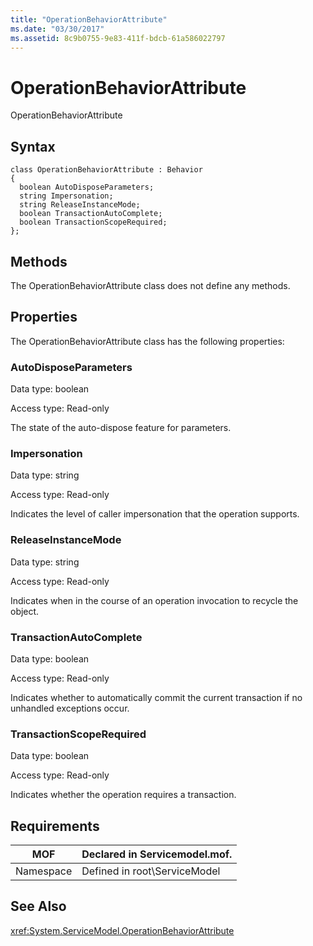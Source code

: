 ```yaml
---
title: "OperationBehaviorAttribute"
ms.date: "03/30/2017"
ms.assetid: 8c9b0755-9e83-411f-bdcb-61a586022797
---
```

# OperationBehaviorAttribute
OperationBehaviorAttribute  

## Syntax  

```  
class OperationBehaviorAttribute : Behavior  
{  
  boolean AutoDisposeParameters;  
  string Impersonation;  
  string ReleaseInstanceMode;  
  boolean TransactionAutoComplete;  
  boolean TransactionScopeRequired;  
};  
```  

## Methods  
 The OperationBehaviorAttribute class does not define any methods.  

## Properties  
 The OperationBehaviorAttribute class has the following properties:  

### AutoDisposeParameters  
 Data type: boolean  

 Access type: Read-only  

 The state of the auto-dispose feature for parameters.  

### Impersonation  
 Data type: string  

 Access type: Read-only  

 Indicates the level of caller impersonation that the operation supports.  

### ReleaseInstanceMode  
 Data type: string  

 Access type: Read-only  

 Indicates when in the course of an operation invocation to recycle the object.  

### TransactionAutoComplete  
 Data type: boolean  

 Access type: Read-only  

 Indicates whether to automatically commit the current transaction if no unhandled exceptions occur.  

### TransactionScopeRequired  
 Data type: boolean  

 Access type: Read-only  

 Indicates whether the operation requires a transaction.  

## Requirements  


|MOF|Declared in Servicemodel.mof.|  
|---------|-----------------------------------|  
|Namespace|Defined in root\ServiceModel|  

## See Also  
 <xref:System.ServiceModel.OperationBehaviorAttribute>
